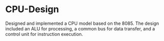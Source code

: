 # CPU-Design
Designed and implemented a CPU model based on the 8085. The design included an ALU for processing, a common bus for data transfer, and a control unit for instruction execution.
